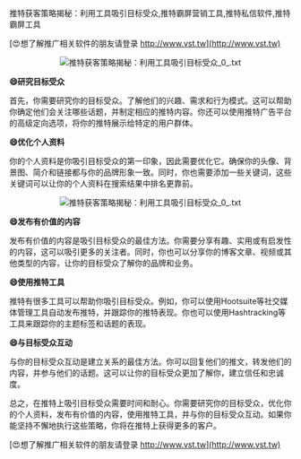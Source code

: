 推特获客策略揭秘：利用工具吸引目标受众,推特霸屏营销工具,推特私信软件,推特霸屏工具

[😍想了解推广相关软件的朋友请登录 http://www.vst.tw](http://www.vst.tw)

 <center><img src="https://vst.tw/MP4/tuiguang/png/5.png" alt="推特获客策略揭秘：利用工具吸引目标受众_0_.txt"></center>

**😄研究目标受众**

首先，你需要研究你的目标受众。了解他们的兴趣、需求和行为模式。这可以帮助你确定他们会关注哪些话题，并制定相应的推特内容。你还可以使用推特广告平台的高级定向选项，将你的推特展示给特定的用户群体。

**😄优化个人资料**

你的个人资料是你吸引目标受众的第一印象，因此需要优化它。确保你的头像、背景图、简介和链接都与你的品牌形象一致。同时，你也需要添加一些关键词，这些关键词可以让你的个人资料在搜索结果中排名更靠前。

 <center><img src="https://vst.tw/MP4/tuiguang/png/8.png" alt="推特获客策略揭秘：利用工具吸引目标受众_0_.txt"></center>

**😄发布有价值的内容**

发布有价值的内容是吸引目标受众的最佳方法。你需要分享有趣、实用或有启发性的内容，这可以吸引更多的关注者。同时，你也可以分享你的博客文章、视频或其他类型的内容，让你的目标受众了解你的品牌和业务。

**😄使用推特工具**

推特有很多工具可以帮助你吸引目标受众。例如，你可以使用Hootsuite等社交媒体管理工具自动发布推特，并跟踪你的推特表现。你也可以使用Hashtracking等工具来跟踪你的主题标签和话题的表现。

**😄与目标受众互动**

与你的目标受众互动是建立关系的最佳方法。你可以回复他们的推文，转发他们的内容，并参与他们的话题。这可以让你的目标受众更加了解你，建立信任和忠诚度。

总之，在推特上吸引目标受众需要时间和耐心。你需要研究你的目标受众，优化你的个人资料，发布有价值的内容，使用推特工具，并与你的目标受众互动。如果你能坚持不懈地执行这些策略，你将在推特上获得更多的客户。

[😍想了解推广相关软件的朋友请登录 http://www.vst.tw](http://www.vst.tw)



